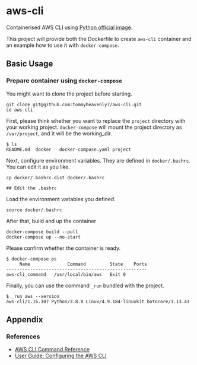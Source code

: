 # aws-cli

Containerised AWS CLI using [Python official image](https://hub.docker.com/_/python).

This project will provide both the Dockerfile to create `aws-cli` container and an example how to use it with `docker-compose`.

## Basic Usage

### Prepare container using `docker-compose`

You might want to clone the project before starting.

```shellscript
git clone git@github.com:tommyheavenly7/aws-cli.git
cd aws-cli
```

First, please think whether you want to replace the `project` directory with your working project. `docker-compose` will mount the project directory as `/var/project`, and it will be the working_dir.

``` shellscript
$ ls
README.md  docker   docker-compose.yaml project
```

Next, configure environment variables. They are defined in `docker/.bashrc`. You can edit it as you like.

```shellscript
cp docker/.bashrc.dist docker/.bashrc

## Edit the .bashrc
```

Load the environment variables you defined.

```shellscript
source docker/.bashrc
```

After that, build and up the container

```shellscript
docker-compose build --pull
docker-compose up --no-start
```

Please confirm whether the container is ready.

```shellscript
$ docker-compose ps
     Name              Command         State    Ports
-----------------------------------------------------
aws-cli_command   /usr/local/bin/aws   Exit 0
```

Finally, you can use the command `_run` bundled with the project.

```shellscript
$ _run aws --version
aws-cli/1.16.307 Python/3.8.0 Linux/4.9.184-linuxkit botocore/1.13.43
```

## Appendix

### References

- [AWS CLI Command Reference](https://docs.aws.amazon.com/cli/latest/reference/)
- [User Guide: Configuring the AWS CLI](https://docs.aws.amazon.com/cli/latest/userguide/cli-chap-configure.html)